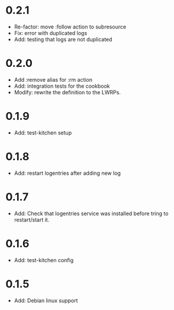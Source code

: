 # 0.2.1

  * Re-factor: move :follow action to subresource
  * Fix: error with duplicated logs
  * Add: testing that logs are not duplicated

# 0.2.0

  * Add :remove alias for :rm action
  * Add: integration tests for the cookbook
  * Modify: rewrite the definition to the LWRPs.

# 0.1.9

  * Add: test-kitchen setup

# 0.1.8

  * Add: restart logentries after adding new log

# 0.1.7

  * Add: Check that logentries service was installed before tring to restart/start it.

# 0.1.6

  * Add: test-kitchen config

# 0.1.5

  * Add: Debian linux support
